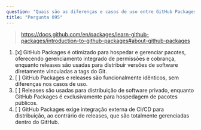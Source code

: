 ```yaml
---
question: "Quais são as diferenças e casos de uso entre GitHub Packages e releases?"
title: "Pergunta 095"
---
```


> https://docs.github.com/en/packages/learn-github-packages/introduction-to-github-packages#about-github-packages
1. [x] GitHub Packages é otimizado para hospedar e gerenciar pacotes, oferecendo gerenciamento integrado de permissões e cobrança, enquanto releases são usadas para distribuir versões de software diretamente vinculadas a tags do Git.
1. [ ] GitHub Packages e releases são funcionalmente idênticos, sem diferenças nos casos de uso.
1. [ ] Releases são usadas para distribuição de software privado, enquanto GitHub Packages é exclusivamente para hospedagem de pacotes públicos.
1. [ ] GitHub Packages exige integração externa de CI/CD para distribuição, ao contrário de releases, que são totalmente gerenciadas dentro do GitHub.
